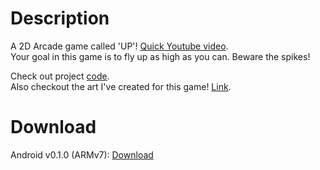 # Description
A 2D Arcade game called 'UP'! [Quick Youtube video](https://youtu.be/9axXzYZFRkQ).<br>
Your goal in this game is to fly up as high as you can. Beware the spikes!

Check out project [code](Assets/Scripts).<br>
Also checkout the art I've created for this game! [Link](ART.md).

# Download
Android v0.1.0 (ARMv7): [Download](https://github.com/arkadyt/UP/raw/master/up_010.zip)
